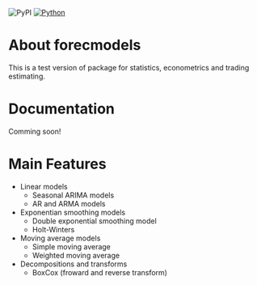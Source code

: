 ![PyPI](https://img.shields.io/pypi/v/nine?color=orange) [![Python](https://img.shields.io/badge/python-3.7-blue.svg)](https://www.python.org/)

# About forecmodels

This is a test version of package for statistics, econometrics and trading estimating.

# Documentation
Comming soon! 

# Main Features
-   Linear models
    -  Seasonal ARIMA models
    -  AR and ARMA models
-   Exponentian smoothing models
    - Double exponential smoothing model
    -  Holt-Winters
-   Moving average models
    -  Simple moving average
    -  Weighted moving average
-   Decompositions and transforms
    -  BoxCox (froward and reverse transform)
